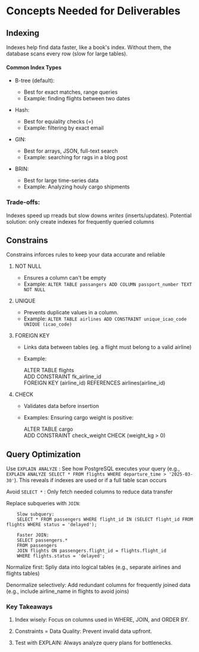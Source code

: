 # Concepts Needed for Deliverables

## Indexing

Indexes help find data faster, like a book's index. Without them, the database scans every row (slow for large tables).

#### Common Index Types

-   B-tree (default):

    -   Best for exact matches, range queries
    -   Example: finding flights between two dates

-   Hash:

    -   Best for equiality checks (=)
    -   Example: filtering by exact email

-   GIN:

    -   Best for arrays, JSON, full-text search
    -   Example: searching for rags in a blog post

-   BRIN:
    -   Best for large time-series data
    -   Example: Analyzing houly cargo shipments

### Trade-offs:

Indexes speed up rreads but slow downs _writes_ (inserts/updates). Potential solution: only create indexes for frequently queried columns

## Constrains

Constrains inforces rules to keep your data accurate and reliable

1. NOT NULL

    - Ensures a column can't be empty
    - Example: `ALTER TABLE passangers ADD COLUMN passport_number TEXT NOT NULL`

2. UNIQUE

    - Prevents duplicate values in a column.
    - Example: `ALTER TABLE airlines ADD CONSTRAINT unique_icao_code UNIQUE (icao_code)`

3. FOREIGN KEY

    - Links data between tables (eg. a flight must belong to a valid airline)
    - Example:

        ALTER TABLE flights  
         ADD CONSTRAINT fk_airline_id  
         FOREIGN KEY (airline_id) REFERENCES airlines(airline_id)

4. CHECK

    - Validates data before insertion
    - Examples: Ensuring cargo weight is positive:

        ALTER TABLE cargo  
         ADD CONSTRAINT check_weight CHECK (weight_kg > 0)

## Query Optimization

Use `EXPLAIN ANALYZE` : See how PostgreSQL executes your query (e.g., `EXPLAIN ANALYZE SELECT * FROM flights WHERE departure_time > '2025-03-30'`). This reveals if indexes are used or if a full table scan occurs

Avoid `SELECT *` : Only fetch needed columns to reduce data transfer

Replace subqueries with `JOIN`:

        Slow subquery:
        SELECT * FROM passengers WHERE flight_id IN (SELECT flight_id FROM flights WHERE status = 'delayed');

        Faster JOIN:
        SELECT passengers.*
        FROM passengers
        JOIN flights ON passengers.flight_id = flights.flight_id
        WHERE flights.status = 'delayed';

Normalize first: Spliy data into logical tables (e.g., separate airlines and flights tables)

Denormalize selectively: Add redundant columns for frequently joined data (e.g., include airline_name in flights to avoid joins)

### Key Takeaways

1. Index wisely: Focus on columns used in WHERE, JOIN, and ORDER BY.

2. Constraints = Data Quality: Prevent invalid data upfront.

3. Test with EXPLAIN: Always analyze query plans for bottlenecks.
